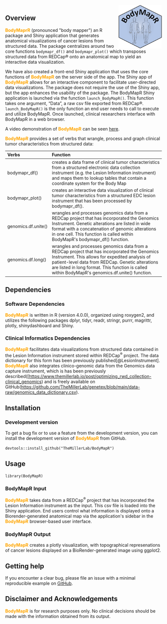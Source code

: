 <img src='man/figures/logo.png' align="right" height="139" />

<!-- badges: start -->
<!-- badges: end -->

## Overview  
<font color = 'orange' ><b>BodyMaprR</b></font> (pronounced "body mapper") an R package and Shiny application that generates anatomical visualizations of cancer lesions from structured data. The package centralizes around two core functions `bodymapr_df()` and `bodymapr_plot()` which transposes structured data from REDCap® onto an anatomical map to yield an interactive data visualization.

We have also created a front-end Shiny application that uses the core functions of <font color = 'orange' ><b>BodyMapR</b></font> on the server side of the app. The Shiny app of <font color = 'orange' ><b>BodyMapR</b></font> allows for an interactive component to facilitate user-directed data visualizations. The package does not require the use of the Shiny app, but the app enhances the usability of the package. The BodyMapR Shiny application is launched via the function `launch_BodyMapR()`. This function takes one argument, “Data”, a raw csv file exported from REDCap®. `launch_BodyMapR()` is the only function an end user needs to call to execute and utilize BodyMapR. Once launched, clinical researchers interface with BodyMapR in a web browser. 

A video demonstration of <font color = 'orange' ><b>BodyMapR</b></font> can be seen [here](https://github.com/TheMillerLab/BodyMapR/blob/main/Video_Demo.md).

<font color = 'orange' ><b>BodyMapR</b></font> provides a set of verbs that wrangle, process and graph clinical tumor characteristics from structured data:  

  | Verbs | Function |
  | :---        |    :---   |
|bodymapr_df()|creates a data frame of clinical tumor characteristics from a structured electronic data collection instrument (e.g. the Lesion Information instrument) and maps them to lookup tables that contain a coordinate system for the Body Map|
|bodymapr_plot()|creates an interactive data visualization of clinical tumor characteristics from a structured EDC lesion instrument that has been processed by bodymapr_df().|
|genomics.df.unite()|wrangles and processes genomics data from a REDCap project that has incorporated the Genomics Instrument. Genetic alterations are listed in wide format with a concatenation of genomic alterations in one cell. This function is called within BodyMapR's bodymapr_df() function.|
|genomics.df.long()|wrangles and processes genomics data from a REDCap project that has incorporated the Genomics Instrument. This allows for expedited analysis of patient-level data from REDCap. Genetic alterations are listed in long format. This function is called within BodyMapR's genomics.df.unite() function. |

## Dependencies
### Software Dependencies
<font color = 'orange' ><b>BodyMapR</b></font> is written in R (version 4.0.0), organized using roxygen2, and utilizes the following packages dplyr, tidyr, readr, stringr, purrr, magrittr, plotly, shinydashboard and Shiny.

### Clinical Informatics Dependencies  
<font color = 'orange' ><b>BodyMapR</b></font> facilitates data visualizations from structured data contained in the Lesion Information instrument stored within REDCap<sup>&#174;</sup> project. The data dictionary for this form has been previously published[@LesionInstrument]. <font color = 'orange' ><b>BodyMapR</b></font> also integrates clinico-genomic data from the Genomics data capture instrument, which is has been previously described([https://www.themillerlab.io/post/optimizing_rwd_collection-clinical_genomics) and is freely available on GitHub(https://github.com/TheMillerLab/genetex/blob/main/data-raw/genomics_data_dictionary.csv). 

## Installation

### Development version

To get a bug fix or to use a feature from the development version, you can install 
the development version of <font color = 'orange' ><b>BodyMapR</b></font> from GitHub.

`devtools::install_github("TheMillerLab/BodyMapR")`


## Usage
`library(BodyMapR)`

### BodyMapR Input  
<font color = 'orange' ><b>BodyMapR</b></font> takes data from a REDCap<sup>&#174;</sup> project that has incorporated the Lesion Information instrument as the input. This csv file is loaded into the Shiny application. End users control what information is displayed onto a Biorender-generated anatomical map via the application's sidebar in the <font color = 'orange' ><b>BodyMapR</b></font> browser-based user interface. 

### BodyMapR Output 
<font color = 'orange' ><b>BodyMapR</b></font> creates a plotly visualization, with topographical represenations of cancer lesions displayed on a BioRender-generated image using ggplot2.

## Getting help
If you encounter a clear bug, please file an issue with a minimal reproducible example on [GitHub](https://github.com/TheMillerLab/BodyMapR/issues).

## Disclaimer and Acknowledgements
<font color = 'orange' ><b>BodyMapR</b></font> is for research purposes only. No clinical decisions should be made with the information obtained from its output.
